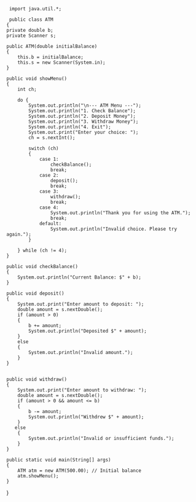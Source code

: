      import java.util.*;

     public class ATM 
    {
    private double b;
    private Scanner s;

    public ATM(double initialBalance) 
    {
        this.b = initialBalance;
        this.s = new Scanner(System.in);
    }

    public void showMenu()
    {
        int ch;

        do {
            System.out.println("\n--- ATM Menu ---");
            System.out.println("1. Check Balance");
            System.out.println("2. Deposit Money");
            System.out.println("3. Withdraw Money");
            System.out.println("4. Exit");
            System.out.print("Enter your choice: ");
            ch = s.nextInt();

            switch (ch)
            {
                case 1:
                    checkBalance();
                    break;
                case 2:
                    deposit();
                    break;
                case 3:
                    withdraw();
                    break;
                case 4:
                    System.out.println("Thank you for using the ATM.");
                    break;
                default:
                    System.out.println("Invalid choice. Please try again.");
            }

        } while (ch != 4);
    }

    public void checkBalance()
    {
        System.out.println("Current Balance: $" + b);
    }

    public void deposit()
    {
        System.out.print("Enter amount to deposit: ");
        double amount = s.nextDouble();
        if (amount > 0)
        {
            b += amount;
            System.out.println("Deposited $" + amount);
        }
        else
        {
            System.out.println("Invalid amount.");
        }
    }


    public void withdraw() 
    {
        System.out.print("Enter amount to withdraw: ");
        double amount = s.nextDouble();
        if (amount > 0 && amount <= b) 
        {
            b -= amount;
            System.out.println("Withdrew $" + amount);
        }
       else
        {
            System.out.println("Invalid or insufficient funds.");
        }
    }

    public static void main(String[] args) 
    {
        ATM atm = new ATM(500.00); // Initial balance
        atm.showMenu();
    }
}

